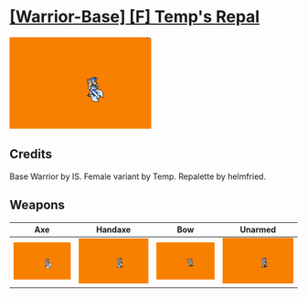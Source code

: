 # [\[Warrior-Base\] \[F\] Temp's Repal](./%5BWarrior-Base%5D%20%5BF%5D%20Temp's%20Repal)

<img src="./3.%20Axe/Axe_000.png" alt="[Warrior-Base] [F] Temp's Repal standing" />

## Credits

Base Warrior by IS.
Female variant by Temp.
Repalette by helmfried.

## Weapons


|Axe |Handaxe |Bow |Unarmed |
|  :---: | :---: | :---: | :---: |
| <img alt="Axe animation" src="./3.%20Axe/Axe.gif" /> | <img alt="Handaxe animation" src="./4.%20Handaxe/Handaxe.gif" /> | <img alt="Bow animation" src="./5.%20Bow/Bow.gif" /> | <img alt="Unarmed animation" src="./8.%20Unarmed/Unarmed.gif" /> |
